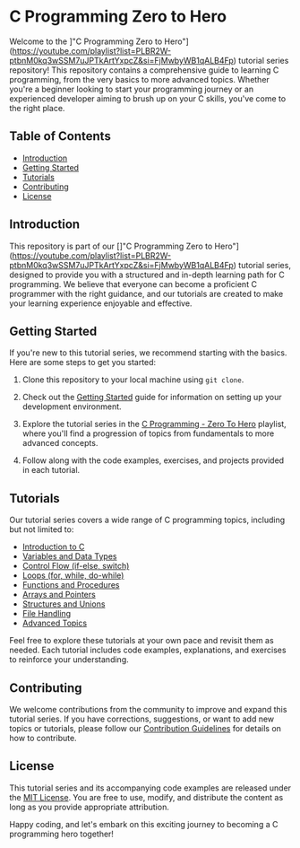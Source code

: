 # C Programming Zero to Hero

Welcome to the ]"C Programming Zero to Hero"](https://youtube.com/playlist?list=PLBR2W-ptbnM0kq3wSSM7uJPTkArtYxpcZ&si=FjMwbyWB1qALB4Fp) tutorial series repository! This repository contains a comprehensive guide to learning C programming, from the very basics to more advanced topics. Whether you're a beginner looking to start your programming journey or an experienced developer aiming to brush up on your C skills, you've come to the right place.

## Table of Contents

- [Introduction](#introduction)
- [Getting Started](#getting-started)
- [Tutorials](#tutorials)
- [Contributing](#contributing)
- [License](#license)

## Introduction

This repository is part of our []"C Programming Zero to Hero"](https://youtube.com/playlist?list=PLBR2W-ptbnM0kq3wSSM7uJPTkArtYxpcZ&si=FjMwbyWB1qALB4Fp) tutorial series, designed to provide you with a structured and in-depth learning path for C programming. We believe that everyone can become a proficient C programmer with the right guidance, and our tutorials are created to make your learning experience enjoyable and effective.

## Getting Started

If you're new to this tutorial series, we recommend starting with the basics. Here are some steps to get you started:

1. Clone this repository to your local machine using `git clone`.

2. Check out the [Getting Started](https://youtu.be/44jzdo4jnbo?si=ioBfiV6zmIS4iBqT) guide for information on setting up your development environment.

3. Explore the tutorial series in the [C Programming - Zero To Hero](https://youtube.com/playlist?list=PLBR2W-ptbnM0kq3wSSM7uJPTkArtYxpcZ&si=PLbe_gbwv04Q5ZuH) playlist, where you'll find a progression of topics from fundamentals to more advanced concepts.

4. Follow along with the code examples, exercises, and projects provided in each tutorial.

## Tutorials

Our tutorial series covers a wide range of C programming topics, including but not limited to:

- [Introduction to C](tutorials/introduction-to-c.md)
- [Variables and Data Types](tutorials/variables-and-data-types.md)
- [Control Flow (if-else, switch)](tutorials/control-flow.md)
- [Loops (for, while, do-while)](tutorials/loops.md)
- [Functions and Procedures](tutorials/functions.md)
- [Arrays and Pointers](tutorials/arrays-and-pointers.md)
- [Structures and Unions](tutorials/structures-and-unions.md)
- [File Handling](tutorials/file-handling.md)
- [Advanced Topics](tutorials/advanced-topics.md)

Feel free to explore these tutorials at your own pace and revisit them as needed. Each tutorial includes code examples, explanations, and exercises to reinforce your understanding.

## Contributing

We welcome contributions from the community to improve and expand this tutorial series. If you have corrections, suggestions, or want to add new topics or tutorials, please follow our [Contribution Guidelines](CONTRIBUTING.md) for details on how to contribute.

## License

This tutorial series and its accompanying code examples are released under the [MIT License](LICENSE). You are free to use, modify, and distribute the content as long as you provide appropriate attribution.

Happy coding, and let's embark on this exciting journey to becoming a C programming hero together!
